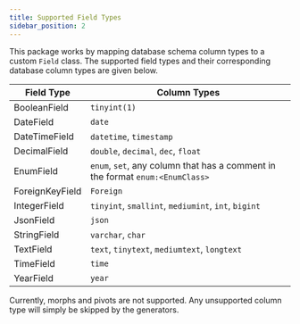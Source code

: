 ```yaml
---
title: Supported Field Types
sidebar_position: 2
---
```


This package works by mapping database schema column types to a custom `Field` class. The supported field types and their corresponding database column types are given below.

| Field Type      | Column Types                                                                  |
|-----------------|-------------------------------------------------------------------------------|
| BooleanField    | `tinyint(1)`                                                                  |
| DateField       | `date`                                                                        |
| DateTimeField   | `datetime`, `timestamp`                                                       |
| DecimalField    | `double`, `decimal`, `dec`, `float`                                           |
| EnumField       | `enum`, `set`, any column that has a comment in the format `enum:<EnumClass>` |
| ForeignKeyField | `Foreign`                                                                     |
| IntegerField    | `tinyint`, `smallint`, `mediumint`, `int`, `bigint`                           |
| JsonField       | `json`                                                                        |
| StringField     | `varchar`, `char`                                                             |
| TextField       | `text`, `tinytext`, `mediumtext`, `longtext`                                  |
| TimeField       | `time`                                                                        |
| YearField       | `year`                                                                        |

Currently, morphs and pivots are not supported. Any unsupported column type will simply be skipped by the generators. 
